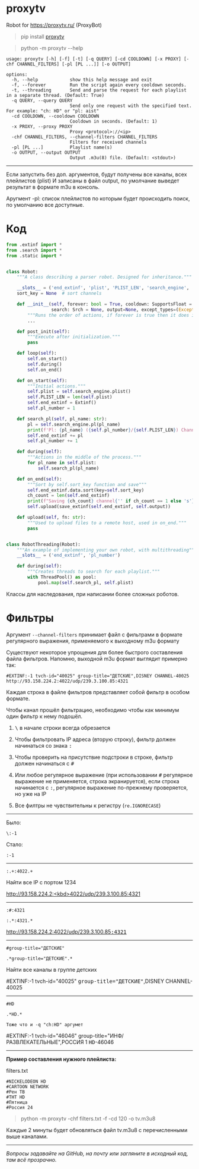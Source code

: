 # proxytv

Robot for https://proxytv.ru/ (ProxyBot)

> pip install [proxytv](https://pypi.org/project/proxytv)

> python -m proxytv --help

```
usage: proxytv [-h] [-f] [-t] [-q QUERY] [-cd COOLDOWN] [-x PROXY] [-chf CHANNEL_FILTERS] [-pl [PL ...]] [-o OUTPUT]

options:
  -h, --help            show this help message and exit
  -f, --forever         Run the script again every cooldown seconds.
  -t, --threading       Send and parse the request for each playlist in a separate thread. (Default: True)
  -q QUERY, --query QUERY
                        Send only one request with the specified text. For example: "ch: HD" or "pl: aist"
  -cd COOLDOWN, --cooldown COOLDOWN
                        Cooldown in seconds. (Default: 1)
  -x PROXY, --proxy PROXY
                        Proxy <protocol>://<ip>
  -chf CHANNEL_FILTERS, --channel-filters CHANNEL_FILTERS
                        Filters for received channels
  -pl [PL ...]          Playlist name(s)
  -o OUTPUT, --output OUTPUT
                        Output .m3u(8) file. (Default: <stdout>)
```

---

Если запустить без доп. аргументов, будут получены все каналы, всех плейлистов (plist)
И записаны в файл output, по умолчание выведет результат в формате m3u в консоль.

Аругмент -pl: список плейлистов по которым будет происходить поиск, по умолчанию все доступные.

# Код

```python
from .extinf import *
from .search import *
from .static import *


class Robot:
    """A class describing a parser robot. Designed for inheritance."""

    __slots__ = ('end_extinf', 'plist', 'PLIST_LEN', 'search_engine', 'pl_number', 'output')
    sort_key = None  # sort channels

    def __init__(self, forever: bool = True, cooldown: SupportsFloat = 0.,
                 search: Srch = None, output=None, except_types=(Exception,)):
        """Runs the order of actions, if forever is true then it does it forever."""
        ...

    def post_init(self):
        """Execute after initialization."""
        pass

    def loop(self):
        self.on_start()
        self.during()
        self.on_end()

    def on_start(self):
        """Initial actions."""
        self.plist = self.search_engine.plist()
        self.PLIST_LEN = len(self.plist)
        self.end_extinf = Extinf()
        self.pl_number = 1

    def search_pl(self, pl_name: str):
        pl = self.search_engine.pl(pl_name)
        print(f'Pl: {pl_name} ({self.pl_number}/{self.PLIST_LEN}) Channels: {len(pl)}')
        self.end_extinf += pl
        self.pl_number += 1

    def during(self):
        """Actions in the middle of the process."""
        for pl_name in self.plist:
            self.search_pl(pl_name)

    def on_end(self):
        """Sort by self.sort_key function and save"""
        self.end_extinf.data.sort(key=self.sort_key)
        ch_count = len(self.end_extinf)
        print(f"Saving {ch_count} channel{'' if ch_count == 1 else 's'}")
        self.upload(save_extinf(self.end_extinf, self.output))

    def upload(self, fn: str):
        """Used to upload files to a remote host, used in on_end."""
        pass


class RobotThreading(Robot):
    """An example of implementing your own robot, with multithreading"""
    __slots__ = ('end_extinf', 'pl_number')

    def during(self):
        """Creates threads to search for each playlist."""
        with ThreadPool() as pool:
            pool.map(self.search_pl, self.plist)
```

Классы для наследования, при написании более сложных роботов.

# Фильтры

Аргумент `--channel-filters` принимает файл с фильтрами в формате регулярного выражения,
применяемого к выходному m3u формату

Существуют некоторое упрощения для более быстрого составления файла фильтров.
Напомню, выходной m3u формат выглядит примерно так:

```m3u
#EXTINF:-1 tvch-id="40025" group-title="ДЕТСКИЕ",DISNEY CHANNEL-40025
http://93.158.224.2:4022/udp/239.3.100.85:4321
```

Каждая строка в файле фильтров представляет собой фильтр в особом формате.

Чтобы канал прошёл фильтрацию, необходимо чтобы как минимум один фильтр к нему подошёл.

1. <kbd>\\</kbd> в начале строки всегда обрезается

2. Чтобы фильтровать IP адреса (вторую строку), фильтр должен начинаться со знака <kbd>:</kbd>

3. Чтобы проверить на присутствие подстроки в строке, фильтр должен начинаться с <kbd>#</kbd>

4. Или любое регулярное выражение (при использовании <kbd>#</kbd> регулярное выражение не применяется, строка
   экранируется), если строка начинается с <kbd>:</kbd>, регулярное выражение по-прежнему проверяется, но уже на IP
5. Все филтры не чувствительны к регистру (``re.IGNORECASE``)

---

Было:

```regexp
\:-1
```

Стало:

```regexp
:-1
```

---

```regexp
:.+:4022.+
```

Найти все IP с портом 1234

[http://93.158.224.2:<kbd>4022</kbd>/udp/239.3.100.85:4321](http://93.158.224.2:4022/udp/239.3.100.85:4321)

---

```regexp
:#:4321
```

```regexp
:.*:4321.*
```

[http://93.158.224.2:4022/udp/239.3.100.85<kbd>:4321</kbd>](http://93.158.224.2:4022/udp/239.3.100.85:4321)

---

```regexp
#group-title="ДЕТСКИЕ"
```

```regexp
.*group-title="ДЕТСКИЕ".*
```

Найти все каналы в группе детских

#EXTINF:-1 tvch-id="40025" <kbd>group-title="ДЕТСКИЕ"</kbd>,DISNEY CHANNEL-40025

---

```regexp
#HD
```

```regexp
.*HD.*
```

``Тоже что и -q "ch:HD" аргумет``

#EXTINF:-1 tvch-id="46046" group-title="ИНФ/РАЗВЛЕКАТЕЛЬНЫЕ",РОССИЯ 1 <kbd>HD</kbd>-46046

---
**Пример составления нужного плейлиста:**

filters.txt

```regexp
#NICKELODEON HD
#CARTOON NETWORK
#Рен ТВ
#ТНТ HD
#Пятница
#Россия 24
```

> python -m proxytv -chf filters.txt -f -cd 120 -o tv.m3u8

Каждые 2 минуты будет обновляться файл tv.m3u8 с перечисленными выше каналами.

---

_Вопросы задавайте на GitHub, на почту или загляните в исходный код, там всё прозрачно._